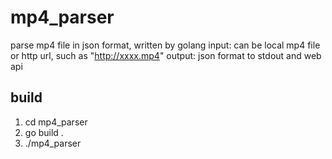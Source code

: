 # mp4_parser
parse mp4 file in json format, written by golang
input: can be local mp4 file or http url, such as "http://xxxx.mp4"
output: json format to stdout and web api


## build

1. cd mp4_parser
1. go build .
1. ./mp4_parser
